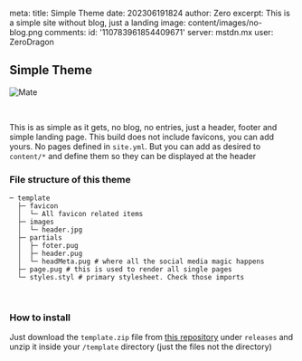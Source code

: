 meta:
  title: Simple Theme
  date: 202306191824
  author: Zero
  excerpt: This is a simple site without blog, just a landing
  image: content/images/no-blog.png
  comments:
    id: '110783961854409671'
    server: mstdn.mx
    user: ZeroDragon

## Simple Theme

![Mate](!{siteUrl}/content/images/no-blog.png)

<br/>

This is as simple as it gets, no blog, no entries, just a header, footer and simple landing page. This build does not include favicons, you can add yours. 
No pages defined in `site.yml`. But you can add as desired to `content/*` and define them so they can be displayed at the header

### File structure of this theme
```
─ template
  ├─ favicon
  │  └─ All favicon related items
  ├─ images
  │  └─ header.jpg
  ├─ partials
  │  ├─ foter.pug
  │  ├─ header.pug
  │  └─ headMeta.pug # where all the social media magic happens
  ├─ page.pug # this is used to render all single pages
  └─ styles.styl # primary stylesheet. Check those imports
```
<br/>

### How to install
Just download the `template.zip` file from [this repository](https://github.com/ZeroDragon/SiteCraft-simple-theme) under `releases` and unzip it inside your `/template` directory (just the files not the directory)
